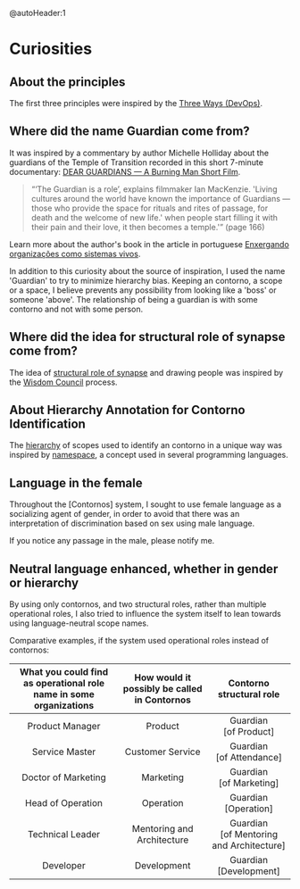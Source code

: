 @autoHeader:1


# Curiosities

## About the principles
The first three principles were inspired by the [Three Ways (DevOps)](https://itrevolution.com/the-three-ways-principles-underpinning-devops/).

## Where did the name Guardian come from?
It was inspired by a commentary by author Michelle Holliday about the guardians of the Temple of Transition recorded in this short 7-minute documentary: [DEAR GUARDIANS — A Burning Man Short Film](https://www.youtube.com/watch?v=1Rdqven5MZI ).

> “‘The Guardian is a role’, explains filmmaker Ian MacKenzie. 'Living cultures around the world have known the importance of Guardians — those who provide the space for rituals and rites of passage, for death and the welcome of new life.' when people start filling it with their pain and their love, it then becomes a temple.'” (page 166)

Learn more about the author's book in the article in portuguese [Enxergando organizações como sistemas vivos](https://medium.com/tentaculus/organizacoes-como-sistemas-vivos-80d36e1011f3).

In addition to this curiosity about the source of inspiration, I used the name 'Guardian' to try to minimize hierarchy bias. Keeping an contorno, a scope or a space, I believe prevents any possibility from looking like a 'boss' or someone 'above'. The relationship of being a guardian is with some contorno and not with some person.

## Where did the idea for structural role of synapse come from?
The idea of [structural role of synapse](apps#synapse) and drawing people was inspired by the [Wisdom Council](https://www.wisedemocracy.org/3-wisdom-council-process.html) process.

## About Hierarchy Annotation for Contorno Identification
The [hierarchy](contornos#scope) of scopes used to identify an contorno in a unique way was inspired by [namespace](https://pt.wikipedia.org/wiki/Espa%C3%A7o_de_nomes), a concept used in several programming languages.

## Language in the female
Throughout the [Contornos] system, I sought to use female language as a socializing agent of gender, in order to avoid that there was an interpretation of discrimination based on sex using male language.

If you notice any passage in the male, please notify me.

## Neutral language enhanced, whether in gender or hierarchy
By using only contornos, and two structural roles, rather than multiple operational roles, I also tried to influence the system itself to lean towards using language-neutral scope names.

Comparative examples, if the system used operational roles instead of contornos:

| What you could find as operational role name in some organizations  | How would it possibly be called in Contornos | Contorno structural role
| :---: | :---: | :---: |
| Product Manager | Product | Guardian<br />[of Product] |
| Service Master | Customer Service | Guardian<br />[of Attendance] |
| Doctor of Marketing | Marketing | Guardian<br />[of Marketing] |
| Head of Operation | Operation | Guardian<br />[Operation] |
| Technical Leader | Mentoring and Architecture | Guardian<br />[of Mentoring and Architecture] |
| Developer | Development | Guardian<br />[Development] | 
